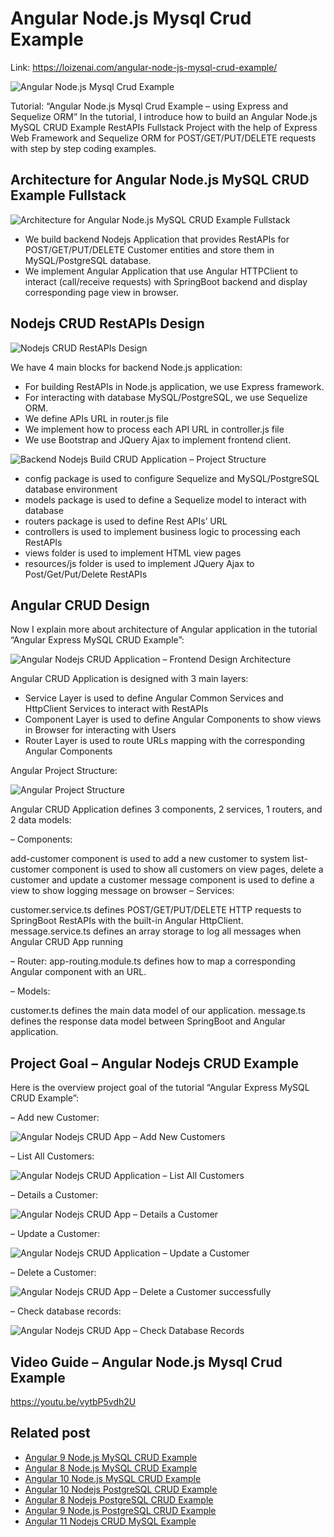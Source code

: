 # Angular Node.js Mysql Crud Example

Link: https://loizenai.com/angular-node-js-mysql-crud-example/

![Angular Node.js Mysql Crud Example](https://loizenai.com/wp-content/uploads/2020/12/Angular-CRUD-Nodejs-MySQL-example.png)

Tutorial: “Angular Node.js Mysql Crud Example – using Express and Sequelize ORM”
In the tutorial, I introduce how to build an Angular Node.js MySQL CRUD Example RestAPIs Fullstack Project with the help of Express Web Framework and Sequelize ORM for POST/GET/PUT/DELETE requests with step by step coding examples.

## Architecture for Angular Node.js MySQL CRUD Example Fullstack

![Architecture for Angular Node.js MySQL CRUD Example Fullstack](https://loizenai.com/wp-content/uploads/2020/07/Fullstack-Angular-Nodejs-CRUD-Application-Overview-Architecture.png)

- We build backend Nodejs Application that provides RestAPIs for POST/GET/PUT/DELETE Customer entities and store them in MySQL/PostgreSQL database.
- We implement Angular Application that use Angular HTTPClient to interact (call/receive requests) with SpringBoot backend and display corresponding page view in browser.

## Nodejs CRUD RestAPIs Design

![Nodejs CRUD RestAPIs Design](https://loizenai.com/wp-content/uploads/2020/07/Nodejs-Build-CRUD-Application-Architecture-Overview.png)

We have 4 main blocks for backend Node.js application:

- For building RestAPIs in Node.js application, we use Express framework.
- For interacting with database MySQL/PostgreSQL, we use Sequelize ORM.
- We define APIs URL in router.js file
- We implement how to process each API URL in controller.js file
- We use Bootstrap and JQuery Ajax to implement frontend client.

![Backend Nodejs Build CRUD Application – Project Structure](https://loizenai.com/wp-content/uploads/2020/07/Backend-Nodejs-Build-CRUD-Application-Project-Structure.png)

- config package is used to configure Sequelize and MySQL/PostgreSQL database environment
- models package is used to define a Sequelize model to interact with database
- routers package is used to define Rest APIs’ URL
- controllers is used to implement business logic to processing each RestAPIs
- views folder is used to implement HTML view pages
- resources/js folder is used to implement JQuery Ajax to Post/Get/Put/Delete RestAPIs

## Angular CRUD Design

Now I explain more about architecture of Angular application in the tutorial “Angular Express MySQL CRUD Example”:

![Angular Nodejs CRUD Application – Frontend Design Architecture](https://loizenai.com/wp-content/uploads/2020/07/Angular-Nodejs-CRUD-Application-Frontend-Design-Architecture.png)

Angular CRUD Application is designed with 3 main layers:

- Service Layer is used to define Angular Common Services and HttpClient Services to interact with RestAPIs
- Component Layer is used to define Angular Components to show views in Browser for interacting with Users
- Router Layer is used to route URLs mapping with the corresponding Angular Components

Angular Project Structure:

![Angular Project Structure](https://loizenai.com/wp-content/uploads/2020/07/Angular-Nodejs-CRUD-Application-Project-Structure.png)

Angular CRUD Application defines 3 components, 2 services, 1 routers, and 2 data models:

– Components:

add-customer component is used to add a new customer to system
list-customer component is used to show all customers on view pages, delete a customer and update a customer
message component is used to define a view to show logging message on browser
– Services:

customer.service.ts defines POST/GET/PUT/DELETE HTTP requests to SpringBoot RestAPIs with the built-in Angular HttpClient.
message.service.ts defines an array storage to log all messages when Angular CRUD App running

– Router: app-routing.module.ts defines how to map a corresponding Angular component with an URL.

– Models:

customer.ts defines the main data model of our application.
message.ts defines the response data model between SpringBoot and Angular application.

## Project Goal – Angular Nodejs CRUD Example

Here is the overview project goal of the tutorial “Angular Express MySQL CRUD Example”:

– Add new Customer:

![Angular Nodejs CRUD App – Add New Customers](https://loizenai.com/wp-content/uploads/2020/07/Angular-Nodejs-CRUD-App-Add-New-Customers.png)

– List All Customers:

![Angular Nodejs CRUD Application – List All Customers](https://loizenai.com/wp-content/uploads/2020/07/Angular-Nodejs-CRUD-Application-List-All-Customers.png)

– Details a Customer:

![Angular Nodejs CRUD App – Details a Customer](https://loizenai.com/wp-content/uploads/2020/07/Angular-Nodejs-CRUD-App-Details-a-Customer.png)

– Update a Customer:

![Angular Nodejs CRUD Application – Update a Customer](https://loizenai.com/wp-content/uploads/2020/07/Angular-Nodejs-CRUD-Application-Update-a-Customer.png)

– Delete a Customer:

![Angular Nodejs CRUD App – Delete a Customer successfully](https://loizenai.com/wp-content/uploads/2020/07/Angular-Nodejs-CRUD-App-Delete-a-Customer-successfully.png)

– Check database records:

![Angular Nodejs CRUD App – Check Database Records](https://loizenai.com/wp-content/uploads/2020/07/Angular-Nodejs-CRUD-App-Check-Database-Records.png)

## Video Guide – Angular Node.js Mysql Crud Example

https://youtu.be/vytbP5vdh2U

## Related post

- [Angular 9 Node.js MySQL CRUD Example](https://loizenai.com/angular-9-node-js-mysql-crud-example/)
- [Angular 8 Node.js MySQL CRUD Example](https://loizenai.com/angular-8-node-js-mysql-crud-example/)
- [Angular 10 Node.js MySQL CRUD Example](https://loizenai.com/angular-10-node-js-mysql-crud-application-example-fullstack-tutorials-with-express-restapis-sequelize-orm/)
- [Angular 10 Nodejs PostgreSQL CRUD Example](https://loizenai.com/angular-10-nodejs-postgresql-crud-example-using-express-restapis-sequelize-tutorial/)
- [Angular 8 Nodejs PostgreSQL CRUD Example](https://loizenai.com/angular-10-nodejs-postgresql-crud-example-using-express-restapis-sequelize-tutorial/)
- [Angular 9 Node.js PostgreSQL CRUD Example](https://loizenai.com/angular-10-nodejs-postgresql-crud-example-using-express-restapis-sequelize-tutorial/)
- [Angular 11 Nodejs CRUD MySQL Example](https://loizenai.com/angular-11-node-js-mysql-crud-example/)
